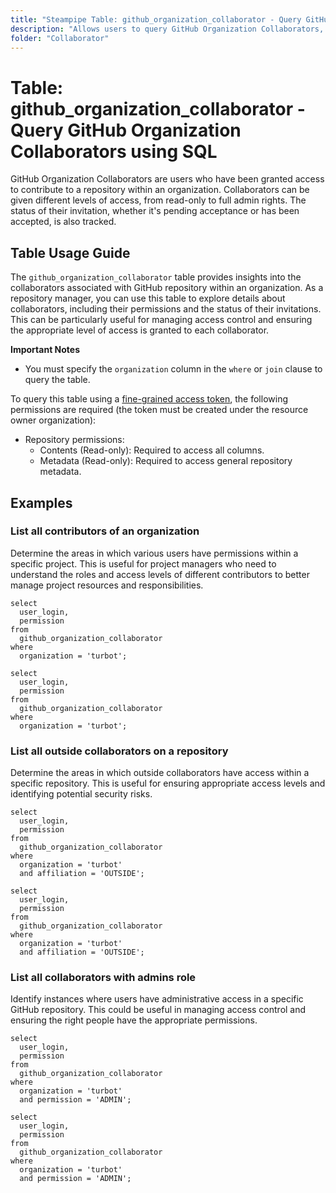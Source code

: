 ```yaml
---
title: "Steampipe Table: github_organization_collaborator - Query GitHub Organization Collaborators using SQL"
description: "Allows users to query GitHub Organization Collaborators, providing detailed information about collaboration permissions and the status of invitations."
folder: "Collaborator"
---
```


# Table: github_organization_collaborator - Query GitHub Organization Collaborators using SQL

GitHub Organization Collaborators are users who have been granted access to contribute to a repository within an organization. Collaborators can be given different levels of access, from read-only to full admin rights. The status of their invitation, whether it's pending acceptance or has been accepted, is also tracked.

## Table Usage Guide

The `github_organization_collaborator` table provides insights into the collaborators associated with GitHub repository within an organization. As a repository manager, you can use this table to explore details about collaborators, including their permissions and the status of their invitations. This can be particularly useful for managing access control and ensuring the appropriate level of access is granted to each collaborator.

**Important Notes**
- You must specify the `organization` column in the `where` or `join` clause to query the table.

To query this table using a [fine-grained access token](https://docs.github.com/en/authentication/keeping-your-account-and-data-secure/managing-your-personal-access-tokens#creating-a-fine-grained-personal-access-token), the following permissions are required (the token must be created under the resource owner organization):
  - Repository permissions:
    - Contents (Read-only): Required to access all columns.
    - Metadata (Read-only): Required to access general repository metadata.

## Examples

### List all contributors of an organization
Determine the areas in which various users have permissions within a specific project. This is useful for project managers who need to understand the roles and access levels of different contributors to better manage project resources and responsibilities.

```sql+postgres
select
  user_login,
  permission
from
  github_organization_collaborator
where
  organization = 'turbot';
```

```sql+sqlite
select
  user_login,
  permission
from
  github_organization_collaborator
where
  organization = 'turbot';
```

### List all outside collaborators on a repository
Determine the areas in which outside collaborators have access within a specific repository. This is useful for ensuring appropriate access levels and identifying potential security risks.

```sql+postgres
select
  user_login,
  permission
from
  github_organization_collaborator
where
  organization = 'turbot'
  and affiliation = 'OUTSIDE';
```

```sql+sqlite
select
  user_login,
  permission
from
  github_organization_collaborator
where
  organization = 'turbot'
  and affiliation = 'OUTSIDE';
```

### List all collaborators with admins role
Identify instances where users have administrative access in a specific GitHub repository. This could be useful in managing access control and ensuring the right people have the appropriate permissions.

```sql+postgres
select
  user_login,
  permission
from
  github_organization_collaborator
where
  organization = 'turbot'
  and permission = 'ADMIN';
```

```sql+sqlite
select
  user_login,
  permission
from
  github_organization_collaborator
where
  organization = 'turbot'
  and permission = 'ADMIN';
```